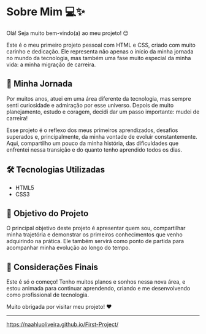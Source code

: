 # Sobre Mim 💻✨

Olá! Seja muito bem-vindo(a) ao meu projeto! 😊

Este é o meu primeiro projeto pessoal com HTML e CSS, criado com muito carinho e dedicação. Ele representa não apenas o início da minha jornada no mundo da tecnologia, mas também uma fase muito especial da minha vida: a minha migração de carreira.

## 🌱 Minha Jornada

Por muitos anos, atuei em uma área diferente da tecnologia, mas sempre senti curiosidade e admiração por esse universo. Depois de muito planejamento, estudo e coragem, decidi dar um passo importante: mudei de carreira!

Esse projeto é o reflexo dos meus primeiros aprendizados, desafios superados e, principalmente, da minha vontade de evoluir constantemente. Aqui, compartilho um pouco da minha história, das dificuldades que enfrentei nessa transição e do quanto tenho aprendido todos os dias.

## 🛠️ Tecnologias Utilizadas

- HTML5
- CSS3

## 📌 Objetivo do Projeto

O principal objetivo deste projeto é apresentar quem sou, compartilhar minha trajetória e demonstrar os primeiros conhecimentos que venho adquirindo na prática. Ele também servirá como ponto de partida para acompanhar minha evolução ao longo do tempo.

## 💬 Considerações Finais

Este é só o começo! Tenho muitos planos e sonhos nessa nova área, e estou animada para continuar aprendendo, criando e me desenvolvendo como profissional de tecnologia.

Muito obrigada por visitar meu projeto! ❤️

---
https://naahluoliveira.github.io/First-Project/
